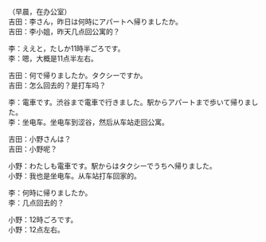 （早晨，在办公室）  
吉田：李さん，昨日は何時にアパートへ帰りましたか。  
吉田：李小姐，昨天几点回公寓的？  

李：ええと，たしか11時半ごろです。  
李：嗯，大概是11点半左右。  

吉田：何で帰りましたか。タクシーですか。  
吉田：怎么回去的？是打车吗？  

李：電車です。渋谷まで電車で行きました。駅からアパートまで歩いて帰りました。  
李：坐电车。坐电车到涩谷，然后从车站走回公寓。  

吉田：小野さんは？  
吉田：小野呢？  

小野：わたしも電車です。駅からはタクシーでうちへ帰りました。  
小野：我也是坐电车。从车站打车回家的。  

李：何時に帰りましたか。  
李：几点回去的？  

小野：12時ごろです。  
小野：12点左右。